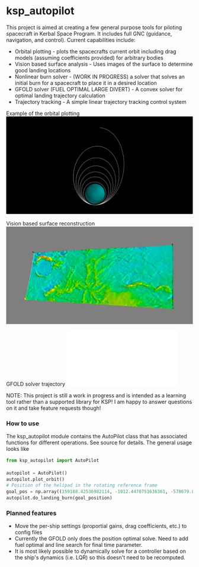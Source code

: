 # ksp_autopilot
This project is aimed at creating a few general purpose tools for piloting spacecraft in Kerbal Space Program.  It includes full GNC (guidance, navigation, and control).  Current capabilities include:

* Orbital plotting - plots the spacecrafts current orbit including drag models (assuming coefficients provided) for arbitrary bodies
* Vision based surface analysis - Uses images of the surface to determine good landing locations
* Nonlinear burn solver - (WORK IN PROGRESS) a solver that solves an initial burn for a spacecraft to place it in a desired location
* GFOLD solver (FUEL OPTIMAL LARGE DIVERT) - A convex solver for optimal landing trajectory calculation
* Trajectory tracking - A simple linear trajectory tracking control system


Example of the orbital plotting
![decaying orbit](decaying_orbit.png)

Vision based surface reconstruction
![surface reconstruction](terrain_snapshot.png)

GFOLD solver trajectory
![GFOLD trajectory](gfold_calculation.py)

NOTE: This project is still a work in progress and is intended as a learning tool rather than a supported library for KSP!  I am happy to answer questions on it and take feature requests though!

### How to use
The ksp_autopilot module contains the AutoPilot class that has associated functions for different operations.  See source for details.  The general usage looks like

```python
from ksp_autopilot import AutoPilot

autopilot = AutoPilot()
autopilot.plot_orbit()
# Position of the helipad in the rotating reference frame
goal_pos = np.array((159188.42536982114, -1012.4470751636361, -578679.892709093))
autopilot.do_landing_burn(goal_position)
```

### Planned features
* Move the per-ship settings (proportial gains, drag coefficients, etc.) to config files
* Currently the GFOLD only does the position optimal solve.  Need to add fuel optimal and line search for final time parameter.
* It is most likely possible to dynamically solve for a controller based on the ship's dynamics (i.e. LQR) so this doesn't need to be recomputed.



